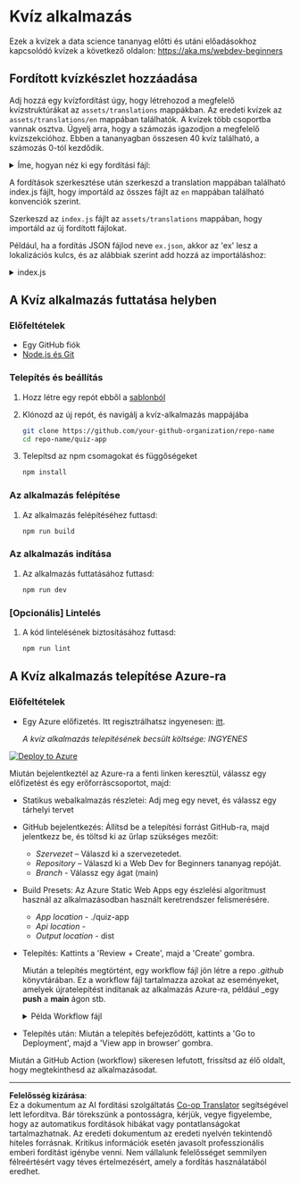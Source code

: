 <!--
CO_OP_TRANSLATOR_METADATA:
{
  "original_hash": "5301875c55bb305e6046bed3a4fd06d2",
  "translation_date": "2025-08-28T04:21:34+00:00",
  "source_file": "quiz-app/README.md",
  "language_code": "hu"
}
-->
# Kvíz alkalmazás

Ezek a kvízek a data science tananyag előtti és utáni előadásokhoz kapcsolódó kvízek a következő oldalon: https://aka.ms/webdev-beginners

## Fordított kvízkészlet hozzáadása

Adj hozzá egy kvízfordítást úgy, hogy létrehozod a megfelelő kvízstruktúrákat az `assets/translations` mappákban. Az eredeti kvízek az `assets/translations/en` mappában találhatók. A kvízek több csoportba vannak osztva. Ügyelj arra, hogy a számozás igazodjon a megfelelő kvízszekcióhoz. Ebben a tananyagban összesen 40 kvíz található, a számozás 0-tól kezdődik.

  
<details>
<summary>Íme, hogyan néz ki egy fordítási fájl:</summary>

```
[
    {
        "title": "A title",
        "complete": "A complete button title",
        "error": "An error message upon selecting the wrong answer",
        "quizzes": [
            {
                "id": 1,
                "title": "Title",
                "quiz": [
                    {
                        "questionText": "The question asked",
                        "answerOptions": [
                            {
                                "answerText": "Option 1 title",
                                "isCorrect": true
                            },
                            {
                                "answerText": "Option 2 title",
                                "isCorrect": false
                            }
                        ]
                    }
                ]
            }
        ]
    }
]
```
</details>

A fordítások szerkesztése után szerkeszd a translation mappában található index.js fájlt, hogy importáld az összes fájlt az `en` mappában található konvenciók szerint.

Szerkeszd az `index.js` fájlt az `assets/translations` mappában, hogy importáld az új fordított fájlokat.

Például, ha a fordítás JSON fájlod neve `ex.json`, akkor az 'ex' lesz a lokalizációs kulcs, és az alábbiak szerint add hozzá az importáláshoz:

<details>
<summary>index.js</summary>

```
import ex from "./ex.json";

// if 'ex' is localization key then enter it like so in `messages` to expose it 

const messages = {
  ex: ex[0],
};

export default messages;
```

</details>

## A Kvíz alkalmazás futtatása helyben

### Előfeltételek

- Egy GitHub fiók
- [Node.js és Git](https://nodejs.org/)

### Telepítés és beállítás

1. Hozz létre egy repót ebből a [sablonból](https://github.com/new?template_name=Web-Dev-For-Beginners&template_owner=microsoft) 

1. Klónozd az új repót, és navigálj a kvíz-alkalmazás mappájába

   ```bash
   git clone https://github.com/your-github-organization/repo-name
   cd repo-name/quiz-app
   ```

1. Telepítsd az npm csomagokat és függőségeket

   ```bash
   npm install
   ```

### Az alkalmazás felépítése

1. Az alkalmazás felépítéséhez futtasd:

   ```bash
   npm run build
   ```

### Az alkalmazás indítása

1. Az alkalmazás futtatásához futtasd:

    ```bash
    npm run dev
    ```

### [Opcionális] Lintelés

1. A kód lintelésének biztosításához futtasd:

    ```bash
    npm run lint
    ```

## A Kvíz alkalmazás telepítése Azure-ra 

### Előfeltételek
- Egy Azure előfizetés. Itt regisztrálhatsz ingyenesen: [itt](https://aka.ms/azure-free).

    _A kvíz alkalmazás telepítésének becsült költsége: INGYENES_

[![Deploy to Azure](https://aka.ms/deploytoazurebutton)](https://portal.azure.com/#create/Microsoft.StaticApp)

Miután bejelentkeztél az Azure-ra a fenti linken keresztül, válassz egy előfizetést és egy erőforráscsoportot, majd:

- Statikus webalkalmazás részletei: Adj meg egy nevet, és válassz egy tárhelyi tervet
- GitHub bejelentkezés: Állítsd be a telepítési forrást GitHub-ra, majd jelentkezz be, és töltsd ki az űrlap szükséges mezőit:
    - *Szervezet* – Válaszd ki a szervezetedet.
    - *Repository* – Válaszd ki a Web Dev for Beginners tananyag repóját. 
    - *Branch* - Válassz egy ágat (main) 
- Build Presets: Az Azure Static Web Apps egy észlelési algoritmust használ az alkalmazásodban használt keretrendszer felismerésére. 
    - *App location* - ./quiz-app
    - *Api location* -
    - *Output location* - dist
- Telepítés: Kattints a 'Review + Create', majd a 'Create' gombra.

    Miután a telepítés megtörtént, egy workflow fájl jön létre a repo *.github* könyvtárában. Ez a workflow fájl tartalmazza azokat az eseményeket, amelyek újratelepítést indítanak az alkalmazás Azure-ra, például _egy **push** a **main** ágon stb.

    <details>
    <summary>Példa Workflow fájl</summary>
    Íme, hogyan nézhet ki a GitHub Actions workflow fájl:
    name: Azure Static Web Apps CI/CD

    ```
    on:
    push:
        branches:
        - main
    pull_request:
        types: [opened, synchronize, reopened, closed]
        branches:
        - main

    jobs:
    build_and_deploy_job:
        runs-on: ubuntu-latest
        name: Build and Deploy Job
        steps:
        - uses: actions/checkout@v2
        - name: Build And Deploy
            id: builddeploy
            uses: Azure/static-web-apps-deploy@v1
            with:
            azure_static_web_apps_api_token: ${{ secrets.AZURE_STATIC_WEB_APPS_API_TOKEN }}
            repo_token: ${{ secrets.GITHUB_TOKEN }}
            action: "upload"
            app_location: "quiz-app" # App source code path
            api_location: ""API source code path optional
            output_location: "dist" #Built app content directory - optional
    ```

    </details>

- Telepítés után: Miután a telepítés befejeződött, kattints a 'Go to Deployment', majd a 'View app in browser' gombra.

Miután a GitHub Action (workflow) sikeresen lefutott, frissítsd az élő oldalt, hogy megtekinthesd az alkalmazásodat.

---

**Felelősség kizárása**:  
Ez a dokumentum az AI fordítási szolgáltatás [Co-op Translator](https://github.com/Azure/co-op-translator) segítségével lett lefordítva. Bár törekszünk a pontosságra, kérjük, vegye figyelembe, hogy az automatikus fordítások hibákat vagy pontatlanságokat tartalmazhatnak. Az eredeti dokumentum az eredeti nyelvén tekintendő hiteles forrásnak. Kritikus információk esetén javasolt professzionális emberi fordítást igénybe venni. Nem vállalunk felelősséget semmilyen félreértésért vagy téves értelmezésért, amely a fordítás használatából eredhet.